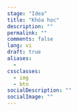 ```yaml
---
stage: "Idea"
title: "Khóa học"
description: ""
permalink: ""
comments: false
lang: vi
draft: true
aliases:
  - 
cssclasses:
  - img
  - btn
socialDescription: ""
socialImage: ""
---
```


